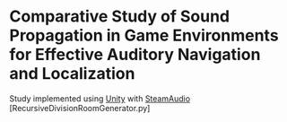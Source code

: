 # Comparative Study of Sound Propagation in Game Environments for Effective Auditory Navigation and Localization

Study implemented using [Unity](https://unity.com/) with [SteamAudio](https://github.com/ValveSoftware/steam-audio) [RecursiveDivisionRoomGenerator.py]